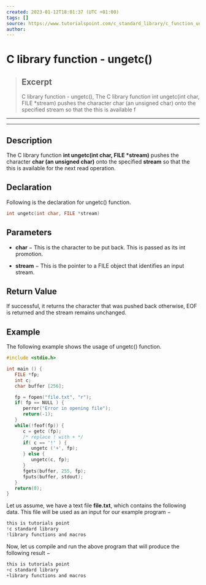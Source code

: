 ```yaml
---
created: 2023-01-12T18:01:37 (UTC +01:00)
tags: []
source: https://www.tutorialspoint.com/c_standard_library/c_function_ungetc.htm
author: 
---
```


# C library function - ungetc()

> ## Excerpt
> C library function - ungetc(),  The C library function int ungetc(int char, FILE *stream) pushes the character char (an unsigned char) onto the specified stream so that the this is available f

---
---

  

## Description

The C library function **int ungetc(int char, FILE \*stream)** pushes the character **char (an unsigned char)** onto the specified **stream** so that the this is available for the next read operation.

## Declaration

Following is the declaration for ungetc() function.

```c
int ungetc(int char, FILE *stream)
```

## Parameters

-   **char** − This is the character to be put back. This is passed as its int promotion.
    
-   **stream** − This is the pointer to a FILE object that identifies an input stream.
    

## Return Value

If successful, it returns the character that was pushed back otherwise, EOF is returned and the stream remains unchanged.

## Example

The following example shows the usage of ungetc() function.

```c
#include <stdio.h>

int main () {
   FILE *fp;
   int c;
   char buffer [256];

   fp = fopen("file.txt", "r");
   if( fp == NULL ) {
      perror("Error in opening file");
      return(-1);
   }
   while(!feof(fp)) {
      c = getc (fp);
      /* replace ! with + */
      if( c == '!' ) {
         ungetc ('+', fp);
      } else {
         ungetc(c, fp);
      }
      fgets(buffer, 255, fp);
      fputs(buffer, stdout);
   }
   return(0);
}
```

Let us assume, we have a text file **file.txt**, which contains the following data. This file will be used as an input for our example program −

```c
this is tutorials point
!c standard library
!library functions and macros
```

Now, let us compile and run the above program that will produce the following result −

```c
this is tutorials point
+c standard library
+library functions and macros

```


